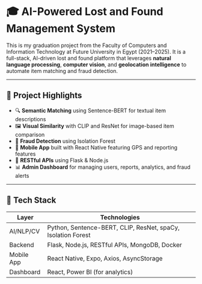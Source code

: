 # 🎓 AI-Powered Lost and Found Management System

This is my graduation project from the Faculty of Computers and Information Technology at Future University in Egypt (2021–2025). It is a full-stack, AI-driven lost and found platform that leverages **natural language processing**, **computer vision**, and **geolocation intelligence** to automate item matching and fraud detection.

---

## 📌 Project Highlights

- 🔍 **Semantic Matching** using Sentence-BERT for textual item descriptions
- 🖼️ **Visual Similarity** with CLIP and ResNet for image-based item comparison
- 🚨 **Fraud Detection** using Isolation Forest
- 📱 **Mobile App** built with React Native featuring GPS and reporting features
- 🧠 **RESTful APIs** using Flask & Node.js
- 📊 **Admin Dashboard** for managing users, reports, analytics, and fraud alerts

---

## 🧠 Tech Stack

| Layer           | Technologies                                                                 |
|----------------|--------------------------------------------------------------------------------|
| AI/NLP/CV       | Python, Sentence-BERT, CLIP, ResNet, spaCy, Isolation Forest                  |
| Backend         | Flask, Node.js, RESTful APIs, MongoDB, Docker                                 |
| Mobile App      | React Native, Expo, Axios, AsyncStorage                                       |
| Dashboard       | React, Power BI (for analytics)                                               |

